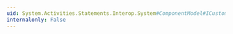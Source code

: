 ```yaml
---
uid: System.Activities.Statements.Interop.System#ComponentModel#ICustomTypeDescriptor#GetDefaultEvent
internalonly: False
---
```

